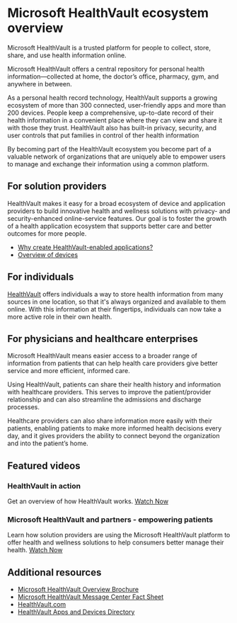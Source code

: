 Microsoft HealthVault ecosystem overview
========================================

Microsoft HealthVault is a trusted platform for people to collect, store, share, and use health information online.

Microsoft HealthVault offers a central repository for personal health information—collected at home, the doctor’s office, pharmacy, gym, and anywhere in between.

As a personal health record technology, HealthVault supports a growing ecosystem of more than 300 connected, user-friendly apps and more than 200 devices. People keep a comprehensive, up-to-date record of their health information in a convenient place where they can view and share it with those they trust. HealthVault also has built-in privacy, security, and user controls that put families in control of ther health information

By becoming part of the HealthVault ecosystem you become part of a valuable network of organizations that are uniquely able to empower users to manage and exchange their information using a common platform.

For solution providers
----------------------

HealthVault makes it easy for a broad ecosystem of device and application providers to build innovative health and wellness solutions with privacy- and security-enhanced online-service features. Our goal is to foster the growth of a health application ecosystem that supports better care and better outcomes for more people.

-   [Why create HealthVault-enabled applications?](/healthvault/introduction/why-healthvault.md)
-   [Overview of devices](/healthvault/concepts/device-driver-kit/device-overview.md)

For individuals
---------------

[HealthVault](http://www.healthvault.com/) offers individuals a way to store health information from many sources in one location, so that it's always organized and available to them online. With this information at their fingertips, individuals can now take a more active role in their own health.

For physicians and healthcare enterprises
-----------------------------------------

Microsoft HealthVault means easier access to a broader range of information from patients that can help health care providers give better service and more efficient, informed care.

Using HealthVault, patients can share their health history and information with healthcare providers. This serves to improve the patient/provider relationship and can also streamline the admissions and discharge processes.

Healthcare providers can also share information more easily with their patients, enabling patients to make more informed health decisions every day, and it gives providers the ability to connect beyond the organization and into the patient’s home.

Featured videos
---------------

### HealthVault in action

Get an overview of how HealthVault works. [Watch Now](https://www.youtube.com/watch?v=ri123bhhMtg)

### Microsoft HealthVault and partners - empowering patients

Learn how solution providers are using the Microsoft HealthVault platform to offer health and wellness solutions to help consumers better manage their health. [Watch Now](https://www.youtube.com/watch?v=uDJwHsvFAPM)

Additional resources
--------------------
-   [Microsoft HealthVault Overview Brochure](http://download.microsoft.com/download/5/3/F/53F61716-24A3-4EA4-936E-38F865D546DE/HealthVaultFactSheet.pdf)
-   [Microsoft HealthVault Message Center Fact Sheet](https://messagecenter.healthvault.com/MessageCenterBrochure.pdf)
-   [HealthVault.com](http://www.healthvault.com/)
-   [HealthVault Apps and Devices Directory](https://account.healthvault.com/us/en-US/Directory)

